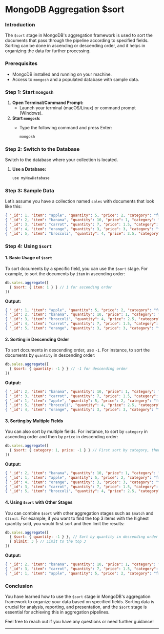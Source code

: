 # MongoDB Aggregation $sort



### Introduction

The `$sort` stage in MongoDB's aggregation framework is used to sort the documents that pass through the pipeline according to specified fields. Sorting can be done in ascending or descending order, and it helps in organizing the data for further processing.

### Prerequisites

* MongoDB installed and running on your machine.
* Access to `mongosh` and a populated database with sample data.

### Step 1: Start `mongosh`

1. **Open Terminal/Command Prompt:**
   * Launch your terminal (macOS/Linux) or command prompt (Windows).
2. **Start `mongosh`:**
   *   Type the following command and press Enter:

       ```bash
       mongosh
       ```

### Step 2: Switch to the Database

Switch to the database where your collection is located.

1.  **Use a Database:**

    ```javascript
    use myNewDatabase
    ```

### Step 3: Sample Data

Let’s assume you have a collection named `sales` with documents that look like this:

```json
{ "_id": 1, "item": "apple", "quantity": 5, "price": 2, "category": "fruit" }
{ "_id": 2, "item": "banana", "quantity": 10, "price": 1, "category": "fruit" }
{ "_id": 3, "item": "carrot", "quantity": 7, "price": 1.5, "category": "vegetable" }
{ "_id": 4, "item": "orange", "quantity": 3, "price": 3, "category": "fruit" }
{ "_id": 5, "item": "broccoli", "quantity": 4, "price": 2.5, "category": "vegetable" }
```

### Step 4: Using `$sort`

#### 1. Basic Usage of `$sort`

To sort documents by a specific field, you can use the `$sort` stage. For example, to sort the documents by `item` in ascending order:

```javascript
db.sales.aggregate([
  { $sort: { item: 1 } } // 1 for ascending order
])
```

**Output:**

```json
{ "_id": 1, "item": "apple", "quantity": 5, "price": 2, "category": "fruit" }
{ "_id": 2, "item": "banana", "quantity": 10, "price": 1, "category": "fruit" }
{ "_id": 3, "item": "broccoli", "quantity": 4, "price": 2.5, "category": "vegetable" }
{ "_id": 4, "item": "carrot", "quantity": 7, "price": 1.5, "category": "vegetable" }
{ "_id": 5, "item": "orange", "quantity": 3, "price": 3, "category": "fruit" }
```

#### 2. Sorting in Descending Order

To sort documents in descending order, use `-1`. For instance, to sort the documents by `quantity` in descending order:

```javascript
db.sales.aggregate([
  { $sort: { quantity: -1 } } // -1 for descending order
])
```

**Output:**

```json
{ "_id": 2, "item": "banana", "quantity": 10, "price": 1, "category": "fruit" }
{ "_id": 3, "item": "carrot", "quantity": 7, "price": 1.5, "category": "vegetable" }
{ "_id": 1, "item": "apple", "quantity": 5, "price": 2, "category": "fruit" }
{ "_id": 5, "item": "broccoli", "quantity": 4, "price": 2.5, "category": "vegetable" }
{ "_id": 4, "item": "orange", "quantity": 3, "price": 3, "category": "fruit" }
```

#### 3. Sorting by Multiple Fields

You can also sort by multiple fields. For instance, to sort by `category` in ascending order and then by `price` in descending order:

```javascript
db.sales.aggregate([
  { $sort: { category: 1, price: -1 } } // First sort by category, then by price
])
```

**Output:**

```json
{ "_id": 2, "item": "banana", "quantity": 10, "price": 1, "category": "fruit" }
{ "_id": 1, "item": "apple", "quantity": 5, "price": 2, "category": "fruit" }
{ "_id": 4, "item": "orange", "quantity": 3, "price": 3, "category": "fruit" }
{ "_id": 3, "item": "carrot", "quantity": 7, "price": 1.5, "category": "vegetable" }
{ "_id": 5, "item": "broccoli", "quantity": 4, "price": 2.5, "category": "vegetable" }
```

#### 4. Using `$sort` with Other Stages

You can combine `$sort` with other aggregation stages such as `$match` and `$limit`. For example, if you want to find the top 3 items with the highest quantity sold, you would first sort and then limit the results:

```javascript
db.sales.aggregate([
  { $sort: { quantity: -1 } }, // Sort by quantity in descending order
  { $limit: 3 } // Limit to the top 3
])
```

**Output:**

```json
{ "_id": 2, "item": "banana", "quantity": 10, "price": 1, "category": "fruit" }
{ "_id": 3, "item": "carrot", "quantity": 7, "price": 1.5, "category": "vegetable" }
{ "_id": 1, "item": "apple", "quantity": 5, "price": 2, "category": "fruit" }
```

### Conclusion

You have learned how to use the `$sort` stage in MongoDB's aggregation framework to organize your data based on specified fields. Sorting data is crucial for analysis, reporting, and presentation, and the `$sort` stage is essential for achieving this in aggregation pipelines.

Feel free to reach out if you have any questions or need further guidance!

***

